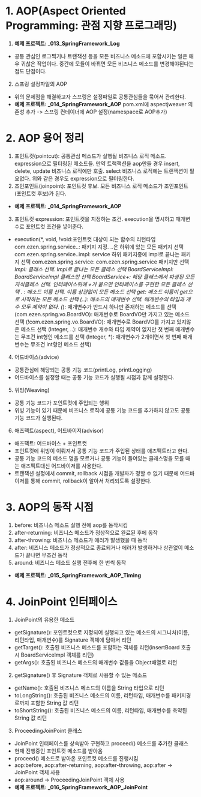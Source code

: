 # 1. AOP(Aspect Oriented Programming: 관점 지향 프로그래밍)
1. <b>예제 프로젝트: _013_SpringFramework_Log</b>
- 공통 관심인 로그찍기나 트랜잭션 등을 모든 비즈니스 메소드에 포함시키는 일은 매우 귀찮은 작업이다.
  중간에 모듈이 바뀌면 모든 비즈니스 메소드를 변경해야된다는 점도 단점이다.
2. 스프링 설정파일의 AOP
- 위의 문제점을 해결하고자 스프링은 설정파일로 공통관심들을 묶어서 관리한다.
- <b>예제 프로젝트: _014_SpringFramework_AOP</b>
  pom.xml에 aspectjweaver 의존성 추가 -> 스프링 컨테이너에 AOP 설정(namespace로 AOP추가)

# 2. AOP 용어 정리
1. 포인트컷(pointcut): 공통관심 메소드가 실행될 비즈니스 로직 메소드. expression으로 필터링된 메소드들.
                       만약 트랙잭션을 aop만들 경우 insert, delete, update 비즈니스 로직에만 호출.
                       select 비즈니스 로직에는 트랜잭션이 필요없다. 위와 같은 경우도 expression으로 필터링한다.
2. 조인포인트(joinpoint): 포인트컷 후보. 모든 비즈니스 로직 메소드가 조인포인트(포인트컷 후보)가 된다.
- <b>예제 프로젝트: _014_SpringFramework_AOP</b>
3. 포인트컷 expression: 포인트컷을 지정하는 조건. execution을 명시하고 매개변수로 포인트컷 조건을 넣어준다.
- execution(*, void, !void:포인트컷 대상이 되는 함수의 리턴타입 
            com.ezen.spring.service..: 패키지 지정. ..은 하위에 있는 모든 패키지 선택
            com.ezen.spring.service..impl: service 하위 패키지중에 impl로 끝나는 패키지 선택
            com.ezen.spring.service: com.ezen.spring.service 패키지만 선택
            *Impl: 클래스 선택. Impl로 끝나는 모든 클래스 선택
            BoardServiceImpl: BoardServiceImpl 클래스만 선택
            BoardService+: 해당 클래스에서 파생된 모든 자식클래스 선택.
                           인터페이스뒤에 +가 붙으면 인터페이스를 구현한 모든 클래스 선택
            .
            *: 메소드 이름 선택. 이름 상관없이 모든 메소드 선택
            get*: 메소드 이름이 get으로 시작하는 모든 메소드 선택
            (..): 메소드의 매개변수 선택. 매개변수의 타입과 개수 모두 제약이 없다.
            (*): 매개변수가 반드시 하나만 존재하는 메소드를 선택
            (com.ezen.spring.vo.BoardVO): 매개변수로 BoardVO만 가지고 있는 메소드 선택
            (!com.ezen.spring.vo.BoardVO): 매개변수로 BoardVO를 가지고 있지않은 메소드 선택
            (Integer, ..): 매개변수 개수와 타입 제약이 없지만 첫 번째 매개변수는 무조건 int형인 메소드를 선택
            (Integer, *): 매개변수가 2개이면서 첫 번째 매개변수는 무조건 int형인 메소드 선택)
4. 어드바이스(advice)
- 공통관심에 해당되는 공통 기능 코드(printLog, printLogging)
- 어드바이스를 설정할 때는 공통 기능 코드가 실행될 시점과 함께 설정한다.
5. 위빙(Weaving)
- 공통 기능 코드가 포인트컷에 주입되는 행위
- 위빙 기능이 있기 때문에 비즈니스 로직에 공통 기능 코드를 추가하지 않고도 공통 기능 코드가 실행된다.
6. 애즈펙트(aspect), 어드바이저(advisor)
- 애즈팩트: 어드바이스 + 포인트컷
- 포인트컷에 위빙이 이뤄져서 공통 기능 코드가 주입된 상태를 애즈팩트라고 한다.
- 공통 기능 코드의 메소드 명을 모르거나 공통 기능이 들어있는 클래스명을 모를 때는 애즈펙트대신 어드바이저를 사용한다.
- 트랜잭션 설정에서 commit, rollback 시점을 개발자가 정할 수 없기 때문에 어드바이저를 통해 commit, rollback이 알아서 
  처리되도록 설정한다.

# 3. AOP의 동작 시점
1. before: 비즈니스 메소드 실행 전에 aop를 동작시킴
2. after-returning: 비즈니스 메소드가 정상적으로 완료된 후에 동작
3. after-throwing: 비즈니스 메소드가 에러가 발생했을 때 동작
4. after: 비즈니스 메소드가 정상적으로 종료되거나 에러가 발생하거나 상관없이 메소드가 끝나면 무조건 동작
5. around: 비즈니스 메소드 실행 전후에 한 번씩 동작
- <b>예제 프로젝트: _015_SpringFramework_AOP_Timing</b>

# 4. JoinPoint 인터페이스
1. JoinPoint의 유용한 메소드 
- getSignature(): 포인트컷으로 지정되어 실행되고 있는 메소드의 시그니처(이름, 리턴타입, 매개변수)를 
                  Signature 객체에 담아서 리턴
- getTarget(): 호출된 비즈니스 메소드를 포함하는 객체를 리턴(insertBoard 호출 시 BoardServiceImpl 객체를 리턴)
- getArgs(): 호출된 비즈니스 메소드의 매개변수 값들을 Object배열로 리턴
2. getSignature() 후 Signature 객체로 사용할 수 있는 메소드
- getName(): 호출된 비즈니스 메소드의 이름을 String 타입으로 리턴
- toLongString(): 호출된 비즈니스 메소드의 이름, 리턴타입, 매개변수를 패키지경로까지 포함한 String 값 리턴
- toShortString(): 호출된 비즈니스 메소드의 이름, 리턴타입, 매개변수를 축약된 String 값 리턴
3. ProceedingJoinPoint 클래스
- JoinPoint 인터페이스를 상속받아 구현하고 proceed() 메소드를 추가한 클래스
- 현재 진행중인 포인트컷 메소드를 받아옴
- proceed() 메소드로 받아온 포인트컷 메소드를 진행시킴
- aop:before, aop:after-returning, aop:after-throwing, aop:after -> JoinPoint 객체 사용
- aop:around -> ProceedingJoinPoint 객체 사용
- <b>예제 프로젝트: _016_SpringFramework_AOP_JoinPoint</b>
